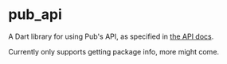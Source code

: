 # pub_api

A Dart library for using Pub's API, as specified in
[the API docs](https://github.com/dart-lang/pub/blob/master/doc/repository-spec-v2.md).

Currently only supports getting package info, more might come.
